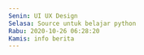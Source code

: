 ```yaml
---
Senin: UI UX Design
Selasa: Source untuk belajar python
Rabu: 2020-10-26 06:28:20
Kamis: info berita
---
```

